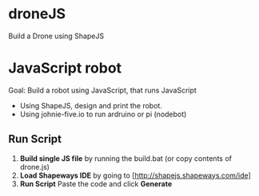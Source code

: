# droneJS
Build a Drone using ShapeJS

# JavaScript robot

Goal: Build a robot using JavaScript, that runs JavaScript

* Using ShapeJS, design and print the robot.
* Using johnie-five.io to run ardruino or pi (nodebot)


## Run Script
1. **Build single JS file** by running the build.bat (or copy contents of drone.js)
2. **Load Shapeways IDE** by going to [http://shapejs.shapeways.com/ide]
3. **Run Script** Paste the code and click **Generate**

